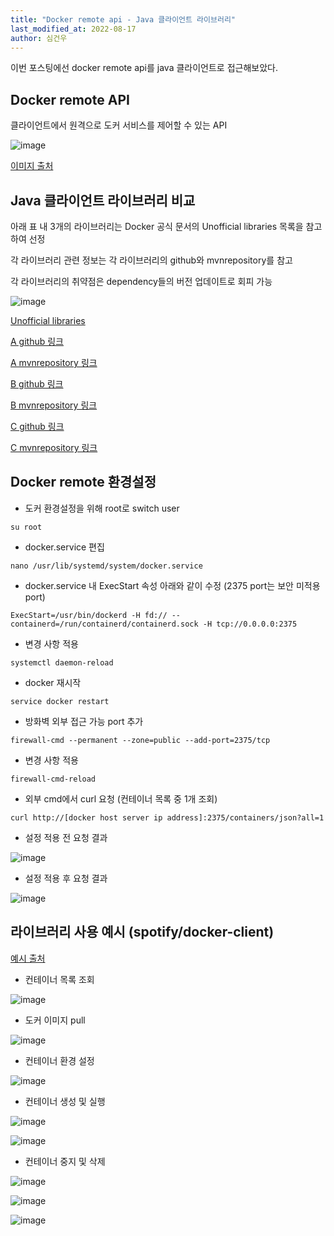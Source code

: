 ```yaml
---
title: "Docker remote api - Java 클라이언트 라이브러리"
last_modified_at: 2022-08-17
author: 심건우
---
```


이번 포스팅에선 docker remote api를 java 클라이언트로 접근해보았다.

## Docker remote API
 클라이언트에서 원격으로 도커 서비스를 제어할 수 있는 API
 
 ![image](https://user-images.githubusercontent.com/87160438/185047895-fc5ebed9-d137-4ca5-acf8-758af863df1f.png)
 

[이미지 출처](https://wiki.kicco.com/space/SYS/312967547/Docker+Remote+API+%EC%82%AC%EC%9A%A9%ED%95%98%EA%B8%B0)


## Java 클라이언트 라이브러리 비교
 아래 표 내 3개의 라이브러리는 Docker 공식 문서의 Unofficial libraries 목록을 참고하여 선정
 
 각 라이브러리 관련 정보는 각 라이브러리의 github와 mvnrepository를 참고
 
 각 라이브러리의 취약점은 dependency들의 버전 업데이트로 회피 가능
 
 ![image](https://user-images.githubusercontent.com/87160438/185052474-d0854ae7-22cd-4595-9fa7-340b5e164e56.png)


[Unofficial libraries](https://docs.docker.com/engine/api/sdk/#unofficial-libraries)

[A github 링크](https://github.com/spotify/docker-client)

[A mvnrepository 링크](https://mvnrepository.com/artifact/com.spotify/docker-client)

[B github 링크](https://github.com/docker-java/docker-java)

[B mvnrepository 링크](https://mvnrepository.com/artifact/com.github.docker-java/docker-java)

[C github 링크](https://github.com/amihaiemil/docker-java-api)

[C mvnrepository 링크](https://mvnrepository.com/artifact/com.amihaiemil.web/docker-java-api)


## Docker remote 환경설정
- 도커 환경설정을 위해 root로 switch user

```
su root
```

- docker.service 편집

```
nano /usr/lib/systemd/system/docker.service
```

- docker.service 내 ExecStart 속성 아래와 같이 수정 (2375 port는 보안 미적용 port)


```
ExecStart=/usr/bin/dockerd -H fd:// --containerd=/run/containerd/containerd.sock -H tcp://0.0.0.0:2375
```

- 변경 사항 적용

```
systemctl daemon-reload
```

- docker 재시작

```
service docker restart
```

- 방화벽 외부 접근 가능 port 추가

```
firewall-cmd --permanent --zone=public --add-port=2375/tcp
```

- 변경 사항 적용

```
firewall-cmd-reload
```

- 외부 cmd에서 curl 요청 (컨테이너 목록 중 1개 조회)

```
curl http://[docker host server ip address]:2375/containers/json?all=1
```

- 설정 적용 전 요청 결과

![image](https://user-images.githubusercontent.com/87160438/185054918-313e8555-be8a-47f9-9c7b-d21894af1250.png)


- 설정 적용 후 요청 결과

![image](https://user-images.githubusercontent.com/87160438/185055236-1636a1aa-6d6d-41c3-bc64-d33dc85bddb7.png)


## 라이브러리 사용 예시 (spotify/docker-client)

[예시 출처](https://github.com/spotify/docker-client/blob/master/docs/user_manual.md)

- 컨테이너 목록 조회

![image](https://user-images.githubusercontent.com/87160438/185055356-2ac70e29-0f16-48be-a0c9-e456d5c45a8d.png)


- 도커 이미지 pull

![image](https://user-images.githubusercontent.com/87160438/185055379-e80a09fe-657b-4ed7-a15d-31474fb87e90.png)


- 컨테이너 환경 설정

![image](https://user-images.githubusercontent.com/87160438/185055441-cc05afe9-6013-4dd5-8de2-17c40a7679cb.png)


- 컨테이너 생성 및 실행

![image](https://user-images.githubusercontent.com/87160438/185055500-3d3b2273-e77e-455f-994b-df651d9b3623.png)


![image](https://user-images.githubusercontent.com/87160438/185055520-70c87954-2f23-450a-8eec-0ea3380446ec.png)


- 컨테이너 중지 및 삭제

![image](https://user-images.githubusercontent.com/87160438/185055547-8d137b27-fd9b-498f-9e4d-436f16bf5378.png)


![image](https://user-images.githubusercontent.com/87160438/185055564-f3064a28-29b8-4aec-9d23-eceb1e4b7ff9.png)


![image](https://user-images.githubusercontent.com/87160438/185055588-60e6ab91-d9c4-4495-9db6-d95fa773c4ed.png)
